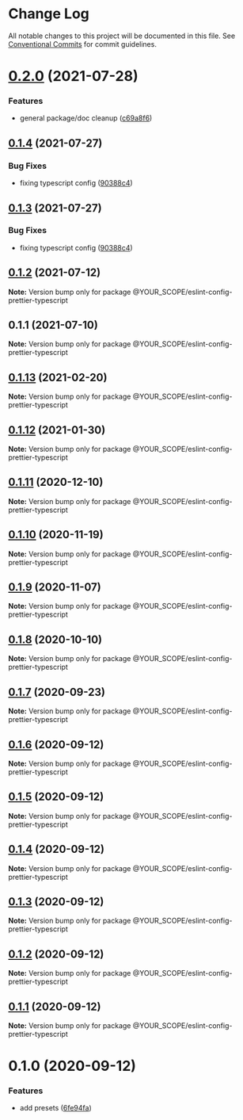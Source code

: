 # Change Log

All notable changes to this project will be documented in this file.
See [Conventional Commits](https://conventionalcommits.org) for commit guidelines.

# [0.2.0](https://github.com/YOUR_SCOPE/configs/compare/@YOUR_SCOPE/eslint-config-prettier-typescript@0.1.4...@YOUR_SCOPE/eslint-config-prettier-typescript@0.2.0) (2021-07-28)


### Features

* general package/doc cleanup ([c69a8f6](https://github.com/YOUR_SCOPE/configs/commit/c69a8f60a03531f44d7996955d48d522d9637427))





## [0.1.4](https://github.com/YOUR_SCOPE/configs/compare/@YOUR_SCOPE/eslint-config-prettier-typescript@0.1.2...@YOUR_SCOPE/eslint-config-prettier-typescript@0.1.4) (2021-07-27)

### Bug Fixes

- fixing typescript config ([90388c4](https://github.com/YOUR_SCOPE/configs/commit/90388c4a744ba11070f668e752123d549994c4fb))

## [0.1.3](https://github.com/YOUR_SCOPE/configs/compare/@YOUR_SCOPE/eslint-config-prettier-typescript@0.1.2...@YOUR_SCOPE/eslint-config-prettier-typescript@0.1.3) (2021-07-27)

### Bug Fixes

- fixing typescript config ([90388c4](https://github.com/YOUR_SCOPE/configs/commit/90388c4a744ba11070f668e752123d549994c4fb))

## [0.1.2](https://github.com/YOUR_SCOPE/configs/compare/@YOUR_SCOPE/eslint-config-prettier-typescript@0.1.1...@YOUR_SCOPE/eslint-config-prettier-typescript@0.1.2) (2021-07-12)

**Note:** Version bump only for package @YOUR_SCOPE/eslint-config-prettier-typescript

## 0.1.1 (2021-07-10)

**Note:** Version bump only for package @YOUR_SCOPE/eslint-config-prettier-typescript

## [0.1.13](https://github.com/YOUR_SCOPE/configs/compare/@YOUR_SCOPE/eslint-config-prettier-typescript@0.1.12...@YOUR_SCOPE/eslint-config-prettier-typescript@0.1.13) (2021-02-20)

**Note:** Version bump only for package @YOUR_SCOPE/eslint-config-prettier-typescript

## [0.1.12](https://github.com/YOUR_SCOPE/configs/compare/@YOUR_SCOPE/eslint-config-prettier-typescript@0.1.11...@YOUR_SCOPE/eslint-config-prettier-typescript@0.1.12) (2021-01-30)

**Note:** Version bump only for package @YOUR_SCOPE/eslint-config-prettier-typescript

## [0.1.11](https://github.com/YOUR_SCOPE/configs/compare/@YOUR_SCOPE/eslint-config-prettier-typescript@0.1.10...@YOUR_SCOPE/eslint-config-prettier-typescript@0.1.11) (2020-12-10)

**Note:** Version bump only for package @YOUR_SCOPE/eslint-config-prettier-typescript

## [0.1.10](https://github.com/YOUR_SCOPE/configs/compare/@YOUR_SCOPE/eslint-config-prettier-typescript@0.1.9...@YOUR_SCOPE/eslint-config-prettier-typescript@0.1.10) (2020-11-19)

**Note:** Version bump only for package @YOUR_SCOPE/eslint-config-prettier-typescript

## [0.1.9](https://github.com/YOUR_SCOPE/configs/compare/@YOUR_SCOPE/eslint-config-prettier-typescript@0.1.8...@YOUR_SCOPE/eslint-config-prettier-typescript@0.1.9) (2020-11-07)

**Note:** Version bump only for package @YOUR_SCOPE/eslint-config-prettier-typescript

## [0.1.8](https://github.com/YOUR_SCOPE/configs/compare/@YOUR_SCOPE/eslint-config-prettier-typescript@0.1.7...@YOUR_SCOPE/eslint-config-prettier-typescript@0.1.8) (2020-10-10)

**Note:** Version bump only for package @YOUR_SCOPE/eslint-config-prettier-typescript

## [0.1.7](https://github.com/YOUR_SCOPE/configs/compare/@YOUR_SCOPE/eslint-config-prettier-typescript@0.1.6...@YOUR_SCOPE/eslint-config-prettier-typescript@0.1.7) (2020-09-23)

**Note:** Version bump only for package @YOUR_SCOPE/eslint-config-prettier-typescript

## [0.1.6](https://github.com/YOUR_SCOPE/configs/compare/@YOUR_SCOPE/eslint-config-prettier-typescript@0.1.5...@YOUR_SCOPE/eslint-config-prettier-typescript@0.1.6) (2020-09-12)

**Note:** Version bump only for package @YOUR_SCOPE/eslint-config-prettier-typescript

## [0.1.5](https://github.com/YOUR_SCOPE/configs/compare/@YOUR_SCOPE/eslint-config-prettier-typescript@0.1.4...@YOUR_SCOPE/eslint-config-prettier-typescript@0.1.5) (2020-09-12)

**Note:** Version bump only for package @YOUR_SCOPE/eslint-config-prettier-typescript

## [0.1.4](https://github.com/YOUR_SCOPE/configs/compare/@YOUR_SCOPE/eslint-config-prettier-typescript@0.1.3...@YOUR_SCOPE/eslint-config-prettier-typescript@0.1.4) (2020-09-12)

**Note:** Version bump only for package @YOUR_SCOPE/eslint-config-prettier-typescript

## [0.1.3](https://github.com/YOUR_SCOPE/configs/compare/@YOUR_SCOPE/eslint-config-prettier-typescript@0.1.2...@YOUR_SCOPE/eslint-config-prettier-typescript@0.1.3) (2020-09-12)

**Note:** Version bump only for package @YOUR_SCOPE/eslint-config-prettier-typescript

## [0.1.2](https://github.com/YOUR_SCOPE/configs/compare/@YOUR_SCOPE/eslint-config-prettier-typescript@0.1.1...@YOUR_SCOPE/eslint-config-prettier-typescript@0.1.2) (2020-09-12)

**Note:** Version bump only for package @YOUR_SCOPE/eslint-config-prettier-typescript

## [0.1.1](https://github.com/YOUR_SCOPE/configs/compare/@YOUR_SCOPE/eslint-config-prettier-typescript@0.1.0...@YOUR_SCOPE/eslint-config-prettier-typescript@0.1.1) (2020-09-12)

**Note:** Version bump only for package @YOUR_SCOPE/eslint-config-prettier-typescript

# 0.1.0 (2020-09-12)

### Features

- add presets ([6fe94fa](https://github.com/YOUR_SCOPE/configs/commit/6fe94fae4ed9d80b18833c9e5a3f51f710ebda43))
